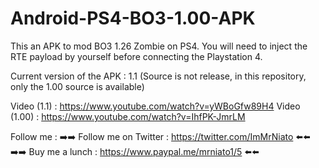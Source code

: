 # Android-PS4-BO3-1.00-APK

This an APK to mod BO3 1.26 Zombie on PS4. You will need to inject the RTE payload by yourself before connecting the Playstation 4.

Current version of the APK : 1.1 (Source is not release, in this repository, only the 1.00 source is available)

Video (1.1) : https://www.youtube.com/watch?v=yWBoGfw89H4
Video (1.00) : https://www.youtube.com/watch?v=IhfPK-JmrLM

Follow me : 
➡️➡️ Follow me on Twitter : https://twitter.com/ImMrNiato ⬅️⬅️
➡️➡️ Buy me a lunch : https://www.paypal.me/mrniato1/5 ⬅️⬅️
